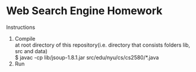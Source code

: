 Web Search Engine Homework
===
Instructions  
<ol>
<li> Compile<br>
  at root directory of this repository(i.e. directory that consists folders lib, src and data)<br>
  $ javac -cp lib/jsoup-1.8.1.jar src/edu/nyu/cs/cs2580/*.java<br>
</li>
<li> Run<br>
</li>
</ol>
